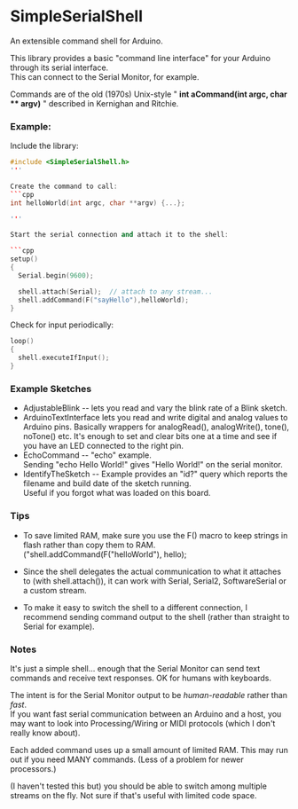 # SimpleSerialShell
An extensible command shell for Arduino.

This library provides a basic "command line interface" for your Arduino through its serial interface.  
This can connect to the Serial Monitor, for example.

Commands are of the old (1970s) Unix-style
" **int aCommand(int argc, char ** argv)** " described in Kernighan and Ritchie.

### Example:
Include the library:
```cpp
#include <SimpleSerialShell.h>
'''

Create the command to call:
```cpp
int helloWorld(int argc, char **argv) {...};

'''

Start the serial connection and attach it to the shell:

```cpp
setup()
{
  Serial.begin(9600);

  shell.attach(Serial);  // attach to any stream...
  shell.addCommand(F("sayHello"),helloWorld);
}
 ```

Check for input periodically:
```cpp
loop()
{
  shell.executeIfInput();
}
 ```

### Example Sketches
* AdjustableBlink -- lets you read and vary the blink rate of a Blink sketch.
* ArduinoTextInterface
lets you read and write digital and analog values to Arduino pins.  Basically wrappers for analogRead(), analogWrite(), tone(), noTone() etc.
It's enough to set and clear bits one at a time and see if you have an LED connected to the right pin.
* EchoCommand -- "echo" example.  
Sending "echo Hello World!" gives "Hello World!" on the serial monitor.
* IdentifyTheSketch -- Example provides an "id?" query which reports the filename and build date of the sketch running.  
Useful if you forgot what was loaded on this board.

### Tips

* To save limited RAM, make sure you use the F() macro to keep strings in flash
rather than copy them to RAM.  ("shell.addCommand(F("helloWorld"), hello);

* Since the shell delegates the actual communication to what it attaches to
(with shell.attach()), it can work with Serial, Serial2, SoftwareSerial or
a custom stream.

* To make it easy to switch the shell to a different connection, I recommend
sending command output to the shell
(rather than straight to Serial for example).

### Notes

It's just a simple shell... enough that the Serial Monitor can send text
commands and receive text responses.  OK for humans with keyboards.

The intent is for the Serial Monitor output to be _human-readable_ rather than _fast_.  
If you want fast serial communication between an Arduino and a host, 
 you may want to look into Processing/Wiring or MIDI protocols
(which I don't really know about).

Each added command uses up a small amount of limited RAM.  This may run out
if you need MANY commands.  (Less of a problem for newer processors.)


(I haven't tested this but) you should be able to switch among multiple
streams on the fly.  Not sure if that's useful with limited code space.

